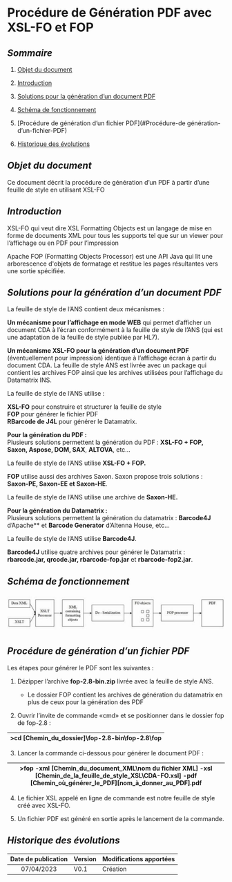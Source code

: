 # **Procédure de Génération PDF avec XSL-FO et FOP**  
  
  
## ***Sommaire***

1. [Objet du document](#Objet-du-document)

2. [Introduction](#Introduction)

3. [Solutions pour la génération d’un document PDF](#Solutions-pour-la-génération-d’un-document-PDF)

4. [Schéma de fonctionnement](#Schéma-de-fonctionnement)

5. [Procédure de génération d’un fichier PDF](#Procédure-de génération-d’un-fichier-PDF)

6. [Historique des évolutions](#Historique-des-évolutions)


## ***Objet du document***  
Ce document décrit la procédure de génération d’un PDF à partir d’une feuille de style en utilisant XSL-FO

## ***Introduction***  
XSL-FO qui veut dire XSL Formatting Objects est un langage de mise en forme de documents XML pour tous les supports tel que sur un viewer pour l’affichage ou en PDF pour l’impression  

Apache FOP (Formatting Objects Processor) est une API Java qui lit une arborescence d'objets de formatage et restitue les pages résultantes vers une sortie spécifiée.

## ***Solutions pour la génération d’un document PDF***   
La feuille de style de l’ANS contient deux mécanismes :  

 **Un mécanisme pour l’affichage en mode WEB** qui permet d’afficher un document CDA à l’écran conformément à la feuille de style de l’ANS (qui est une adaptation de la feuille de style publiée par HL7).  

 **Un mécanisme XSL-FO pour la génération d’un document PDF** (éventuellement pour impression) identique à l’affichage écran à partir du document CDA.
La feuille de style ANS est livrée avec un package qui contient les archives FOP ainsi que les archives utilisées pour l’affichage du Datamatrix INS.  

La feuille de style de l’ANS utilise :  

**XSL-FO** pour construire et structurer la feuille de style  
**FOP** pour générer le fichier PDF    
**RBarcode de J4L** pour générer le Datamatrix.  

**Pour la génération du PDF :**   
Plusieurs solutions permettent la génération du PDF : **XSL-FO + FOP, Saxon, Aspose, DOM, SAX**, **ALTOVA**, etc…  

La feuille de style de l’ANS utilise **XSL-FO + FOP.**  

**FOP** utilise aussi des archives Saxon. Saxon propose trois solutions : **Saxon-PE, Saxon-EE et Saxon-HE**.    

La feuille de style de l’ANS utilise une archive de **Saxon-HE.**  

**Pour la génération du Datamatrix :**  
Plusieurs solutions permettent la génération du datamatrix : **Barcode4J** d’Apache** et **Barcode Generator** d’Altenna House, etc…  

La feuille de style de l’ANS utilise **Barcode4J**.  

**Barcode4J** utilise quatre archives pour générer le Datamatrix : **rbarcode.jar, qrcode.jar, rbarcode-fop.jar** et **rbarcode-fop2.jar**.  

## ***Schéma de fonctionnement***  
![](https://github.com/nizarbs2508/XSL-FO/blob/main/img.jpeg)

## ***Procédure de génération d’un fichier PDF***    

Les étapes pour générer le PDF sont les suivantes :   

1) Dézipper l’archive **fop-2.8-bin.zip** livrée avec la feuille de style ANS.   
   - Le dossier FOP contient les archives de génération du datamatrix en plus de ceux pour la génération des PDF  

2) Ouvrir l’invite de commande «cmd» et se positionner dans le dossier fop de fop-2.8 :   


|>cd [Chemin\_du\_dossier]\fop-2.8-bin\fop-2.8\fop|
| - |

3) Lancer la commande ci-dessous pour générer le document PDF :  

|>fop -xml [Chemin\_du\_document\_XML\nom du fichier XML] -xsl [Chemin\_de\_la\_feuille\_de\_style\_XSL\CDA-FO.xsl] -pdf [Chemin\_où\_générer\_le\_PDF]\[nom\_à\_donner\_au\_PDF].pdf|
| - |

4) Le fichier XSL appelé en ligne de commande est notre feuille de style créé avec XSL-FO.  

5) Un fichier PDF est généré en sortie après le lancement de la commande.  

## ***Historique des évolutions***  


|**Date de publication**|**Version**|**Modifications apportées**|
| :-: | :- | :- |
|07/04/2023|V0.1|Création|
